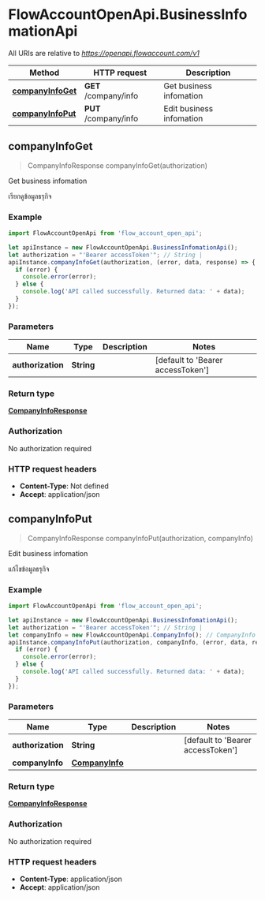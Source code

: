 # FlowAccountOpenApi.BusinessInfomationApi

All URIs are relative to *https://openapi.flowaccount.com/v1*

Method | HTTP request | Description
------------- | ------------- | -------------
[**companyInfoGet**](BusinessInfomationApi.md#companyInfoGet) | **GET** /company/info | Get business infomation
[**companyInfoPut**](BusinessInfomationApi.md#companyInfoPut) | **PUT** /company/info | Edit business infomation



## companyInfoGet

> CompanyInfoResponse companyInfoGet(authorization)

Get business infomation

เรียกดูข้อมูลธรุกิจ

### Example

```javascript
import FlowAccountOpenApi from 'flow_account_open_api';

let apiInstance = new FlowAccountOpenApi.BusinessInfomationApi();
let authorization = "'Bearer accessToken'"; // String | 
apiInstance.companyInfoGet(authorization, (error, data, response) => {
  if (error) {
    console.error(error);
  } else {
    console.log('API called successfully. Returned data: ' + data);
  }
});
```

### Parameters


Name | Type | Description  | Notes
------------- | ------------- | ------------- | -------------
 **authorization** | **String**|  | [default to &#39;Bearer accessToken&#39;]

### Return type

[**CompanyInfoResponse**](CompanyInfoResponse.md)

### Authorization

No authorization required

### HTTP request headers

- **Content-Type**: Not defined
- **Accept**: application/json


## companyInfoPut

> CompanyInfoResponse companyInfoPut(authorization, companyInfo)

Edit business infomation

แก้ไขข้อมูลธรุกิจ

### Example

```javascript
import FlowAccountOpenApi from 'flow_account_open_api';

let apiInstance = new FlowAccountOpenApi.BusinessInfomationApi();
let authorization = "'Bearer accessToken'"; // String | 
let companyInfo = new FlowAccountOpenApi.CompanyInfo(); // CompanyInfo | 
apiInstance.companyInfoPut(authorization, companyInfo, (error, data, response) => {
  if (error) {
    console.error(error);
  } else {
    console.log('API called successfully. Returned data: ' + data);
  }
});
```

### Parameters


Name | Type | Description  | Notes
------------- | ------------- | ------------- | -------------
 **authorization** | **String**|  | [default to &#39;Bearer accessToken&#39;]
 **companyInfo** | [**CompanyInfo**](CompanyInfo.md)|  | 

### Return type

[**CompanyInfoResponse**](CompanyInfoResponse.md)

### Authorization

No authorization required

### HTTP request headers

- **Content-Type**: application/json
- **Accept**: application/json

